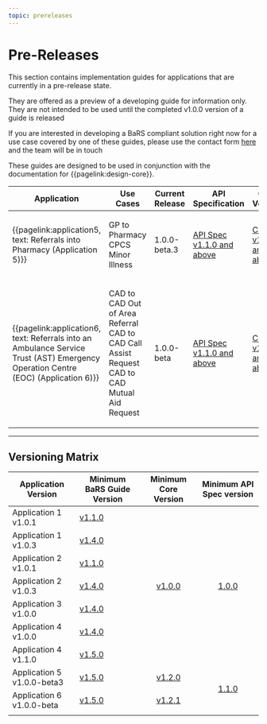 ```yaml
---
topic: prereleases
---
```


# Pre-Releases

This section contains implementation guides for applications that are currently in a pre-release state.

They are offered as a preview of a developing guide for information only. They are not intended to be used until the completed v1.0.0 version of a guide is released<p> If you are interested in developing a BaRS compliant solution right now for a use case covered by one of these guides, please use the contact form <a href="https://digital.nhs.uk/services/booking-and-referral-standard/enquiry-form" target="_blank">here</a> and the team will be in touch

These guides are designed to be used in conjunction with the documentation for {{pagelink:design-core}}.



| Application                                                                 |  Use Cases                                                     | Current Release | API Specification | Core Version |
| ----------------------------------------------------------------------------|--------------------------------------------------------------- | --------------- | --------------- | --------------- |    
| {{pagelink:application5, text: Referrals into Pharmacy (Application 5)}}      | <p>GP to Pharmacy CPCS Minor Illness<br> | 1.0.0-beta.3     | <a href="https://digital.nhs.uk/developer/api-catalogue/booking-and-referral-fhir/v1_1_0" target="_blank">API Spec v1.1.0 and above</a> | <a href="https://simplifier.net/guide/nhsbookingandreferralstandard/Home/Core/End-to-end-workflow?version=1.4.0" target="_blank">Core v1.2.0 and above</a> |
| {{pagelink:application6, text: Referrals into an Ambulance Service Trust (AST) Emergency Operation Centre (EOC) (Application 6)}} | <p>CAD to CAD Out of Area Referral<br>CAD to CAD Call Assist Request<br>CAD to CAD Mutual Aid Request | 1.0.0-beta    | <a href="https://digital.nhs.uk/developer/api-catalogue/booking-and-referral-fhir/v1_1_0" target="_blank">API Spec v1.1.0 and above</a>  | <a href="https://simplifier.net/guide/nhsbookingandreferralstandard/Home/Core/End-to-end-workflow?version=1.4.0" target="_blank">Core v1.2.1 and above</a> |



<hr>

## Versioning Matrix

<table>
<thead>
	<tr>
		<th data-no-sort="">Application Version</th>
		<th data-no-sort="">Minimum BaRS Guide Version</th>
		<th data-no-sort="">Minimum Core Version</th>
		<th data-no-sort="">Minimum API Spec version</th>
	</tr>
</thead>
<tbody>
	<tr>
		<td>Application 1 v1.0.1</td>
		<td><a href="https://simplifier.net/guide/nhsbookingandreferralstandard/home?version=1.1.0" target="_blank">v1.1.0</a></td>
		<td rowspan=7 style="text-align: center; vertical-align: middle;"><a href="https://simplifier.net/guide/nhsbookingandreferralstandard/Home/Design/BaRS-Core?version=1.0.0" target="_blank">v1.0.0</a></td>
		<td rowspan=7 style="text-align: center; vertical-align: middle;"><a href="https://digital.nhs.uk/developer/api-catalogue/booking-and-referral-fhir/v1_0_0" target="_blank">1.0.0</a></td>		
	</tr>
	<tr>
		<td>Application 1 v1.0.3</td>
		<td><a href="https://simplifier.net/guide/nhsbookingandreferralstandard/home?version=1.4.0" target="_blank">v1.4.0</a></td>
	</tr>
	<tr>
		<td>Application 2 v1.0.1</td>
		<td><a href="https://simplifier.net/guide/nhsbookingandreferralstandard/home?version=1.1.0" target="_blank">v1.1.0</a></td>
	</tr>
	<tr>
		<td>Application 2 v1.0.3</td>
		<td><a href="https://simplifier.net/guide/nhsbookingandreferralstandard/home?version=1.4.0" target="_blank">v1.4.0</a></td>
	</tr>
	<tr>
		<td>Application 3 v1.0.0</td>
		<td><a href="https://simplifier.net/guide/nhsbookingandreferralstandard/home?version=1.4.0" target="_blank">v1.4.0</a></td>
	</tr>
	<tr>
		<td>Application 4 v1.0.0</td>
		<td><a href="https://simplifier.net/guide/nhsbookingandreferralstandard/home?version=1.4.0" target="_blank">v1.4.0</a></td>
	</tr>
	<tr>
		<td>Application 4 v1.1.0</td>
		<td><a href="https://simplifier.net/guide/nhsbookingandreferralstandard/home?version=1.5.0" target="_blank">v1.5.0</a></td>
	</tr>
	<tr>
		<td>Application 5 v1.0.0-beta3</td>
		<td><a href="https://simplifier.net/guide/nhsbookingandreferralstandard/home?version=1.5.0" target="_blank">v1.5.0</a></td>
		<td style="text-align: center; vertical-align: middle;"><a href="https://simplifier.net/guide/nhsbookingandreferralstandard/Home/Core/End-to-end-workflow?version=1.3.0" target="_blank">v1.2.0</a></td>
		<td rowspan=2 style="text-align: center; vertical-align: middle;"><a href="https://digital.nhs.uk/developer/api-catalogue/booking-and-referral-fhir/v1_1_0" target="_blank">1.1.0</a></td>
	</tr>
	<tr>
		<td>Application 6 v1.0.0-beta</td>
		<td><a href="https://simplifier.net/guide/nhsbookingandreferralstandard/home?version=1.5.0" target="_blank">v1.5.0</a></td>
    <td style="text-align: center; vertical-align: middle;"><a href="https://simplifier.net/guide/nhsbookingandreferralstandard/Home/Core/End-to-end-workflow?version=1.4.0" target="_blank">v1.2.1</a></td>
	</tr>
	<tr>
		<td></td>
		<td></td>
		<td></td>
		<td></td>
	</tr>
</tbody>
</table>

